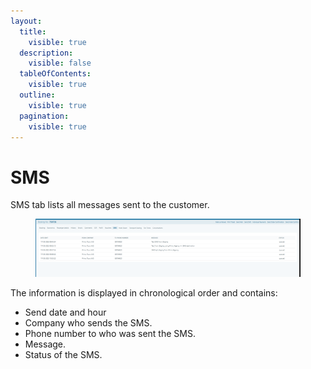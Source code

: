 ```yaml
---
layout:
  title:
    visible: true
  description:
    visible: false
  tableOfContents:
    visible: true
  outline:
    visible: true
  pagination:
    visible: true
---
```


# SMS

SMS tab lists all messages sent to the customer.&#x20;

<figure><img src="../../.gitbook/assets/image (5) (1) (1) (1) (1) (1) (1) (1) (1) (1) (1) (1) (1) (1) (1) (1) (1) (1) (1).png" alt=""><figcaption></figcaption></figure>

The information is displayed in chronological order and contains:&#x20;

* Send date and hour&#x20;
* Company who sends the SMS.
* Phone number to who was sent the SMS.&#x20;
* Message.&#x20;
* Status of the SMS.&#x20;
